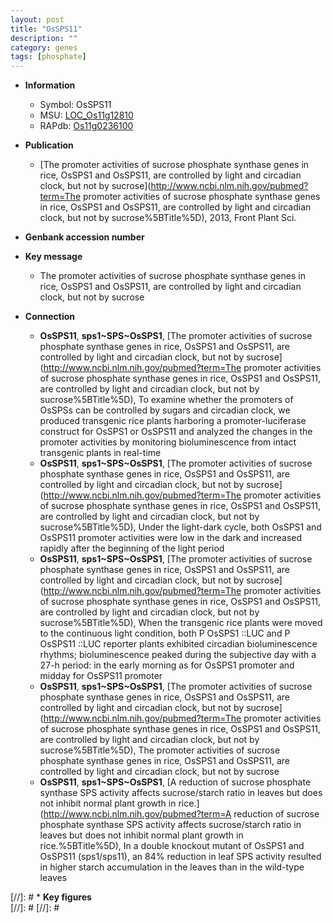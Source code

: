 ```yaml
---
layout: post
title: "OsSPS11"
description: ""
category: genes
tags: [phosphate]
---
```


* **Information**  
    + Symbol: OsSPS11  
    + MSU: [LOC_Os11g12810](http://rice.plantbiology.msu.edu/cgi-bin/ORF_infopage.cgi?orf=LOC_Os11g12810)  
    + RAPdb: [Os11g0236100](http://rapdb.dna.affrc.go.jp/viewer/gbrowse_details/irgsp1?name=Os11g0236100)  

* **Publication**  
    + [The promoter activities of sucrose phosphate synthase genes in rice, OsSPS1 and OsSPS11, are controlled by light and circadian clock, but not by sucrose](http://www.ncbi.nlm.nih.gov/pubmed?term=The promoter activities of sucrose phosphate synthase genes in rice, OsSPS1 and OsSPS11, are controlled by light and circadian clock, but not by sucrose%5BTitle%5D), 2013, Front Plant Sci.

* **Genbank accession number**  

* **Key message**  
    + The promoter activities of sucrose phosphate synthase genes in rice, OsSPS1 and OsSPS11, are controlled by light and circadian clock, but not by sucrose

* **Connection**  
    + __OsSPS11__, __sps1~SPS~OsSPS1__, [The promoter activities of sucrose phosphate synthase genes in rice, OsSPS1 and OsSPS11, are controlled by light and circadian clock, but not by sucrose](http://www.ncbi.nlm.nih.gov/pubmed?term=The promoter activities of sucrose phosphate synthase genes in rice, OsSPS1 and OsSPS11, are controlled by light and circadian clock, but not by sucrose%5BTitle%5D), To examine whether the promoters of OsSPSs can be controlled by sugars and circadian clock, we produced transgenic rice plants harboring a promoter-luciferase construct for OsSPS1 or OsSPS11 and analyzed the changes in the promoter activities by monitoring bioluminescence from intact transgenic plants in real-time
    + __OsSPS11__, __sps1~SPS~OsSPS1__, [The promoter activities of sucrose phosphate synthase genes in rice, OsSPS1 and OsSPS11, are controlled by light and circadian clock, but not by sucrose](http://www.ncbi.nlm.nih.gov/pubmed?term=The promoter activities of sucrose phosphate synthase genes in rice, OsSPS1 and OsSPS11, are controlled by light and circadian clock, but not by sucrose%5BTitle%5D), Under the light-dark cycle, both OsSPS1 and OsSPS11 promoter activities were low in the dark and increased rapidly after the beginning of the light period
    + __OsSPS11__, __sps1~SPS~OsSPS1__, [The promoter activities of sucrose phosphate synthase genes in rice, OsSPS1 and OsSPS11, are controlled by light and circadian clock, but not by sucrose](http://www.ncbi.nlm.nih.gov/pubmed?term=The promoter activities of sucrose phosphate synthase genes in rice, OsSPS1 and OsSPS11, are controlled by light and circadian clock, but not by sucrose%5BTitle%5D), When the transgenic rice plants were moved to the continuous light condition, both P OsSPS1 ::LUC and P OsSPS11 ::LUC reporter plants exhibited circadian bioluminescence rhythms; bioluminescence peaked during the subjective day with a 27-h period: in the early morning as for OsSPS1 promoter and midday for OsSPS11 promoter
    + __OsSPS11__, __sps1~SPS~OsSPS1__, [The promoter activities of sucrose phosphate synthase genes in rice, OsSPS1 and OsSPS11, are controlled by light and circadian clock, but not by sucrose](http://www.ncbi.nlm.nih.gov/pubmed?term=The promoter activities of sucrose phosphate synthase genes in rice, OsSPS1 and OsSPS11, are controlled by light and circadian clock, but not by sucrose%5BTitle%5D), The promoter activities of sucrose phosphate synthase genes in rice, OsSPS1 and OsSPS11, are controlled by light and circadian clock, but not by sucrose
    + __OsSPS11__, __sps1~SPS~OsSPS1__, [A reduction of sucrose phosphate synthase SPS activity affects sucrose/starch ratio in leaves but does not inhibit normal plant growth in rice.](http://www.ncbi.nlm.nih.gov/pubmed?term=A reduction of sucrose phosphate synthase SPS activity affects sucrose/starch ratio in leaves but does not inhibit normal plant growth in rice.%5BTitle%5D), In a double knockout mutant of OsSPS1 and OsSPS11 (sps1/sps11), an 84% reduction in leaf SPS activity resulted in higher starch accumulation in the leaves than in the wild-type leaves

[//]: # * **Key figures**  
[//]: # 
[//]: # 
